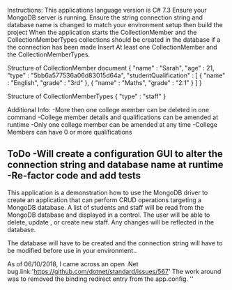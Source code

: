 Instructions:
This applications language version is C# 7.3
Ensure your MongoDB server is running.
Ensure the string connection string and database name is changed to match your environment setup then build the project
When the application starts the CollectionMember and the CollectionMemberTypes collections should be created in the database if a the connection has been made
Insert At least one CollectionMember and the CollectionMemberTypes.

Structure of CollectionMember document
{
    "name" : "Sarah",
    "age" : 21,
    "type" : "5bb6a577536a06d83015d64a",
    "studentQualification" : [ 
        {
            "name" : "English",
            "grade" : "3rd"
        }, 
        {
            "name" : "Maths",
            "grade" : "2:1"
        }
    ]
}

Structure of CollectionMemberTypes
{
    "type" : "staff"
}

Additional Info:
-More then one college member can be deleted in one command
-College member details and qualifications can be amended at runtime
-Only one college member can be amended at any time
-College Members can have 0 or more qualifications

ToDo
-Will create a configuration GUI to alter the connection string and database name at runtime
-Re-factor code and add tests
------

This application is a demonstration how to use the MongoDB driver to create an application that can perform CRUD operations targeting a MongoDB database.
A list of students and staff will be read from the MongoDB database and displayed in a control.
The user will be able to delete, update , or create new staff. Any changes will be reflected in the database.

The database will have to be created and the connection string will have to be modified before use in your environment..

As of 06/10/2018, I came across an open .Net bug.link:'https://github.com/dotnet/standard/issues/567'
The work around was to removed the binding redirect entry from the app.config.
'<bindingRedirect oldVersion="0.0.0.0-4.0.2.0" newVersion="4.0.2.0"/>'